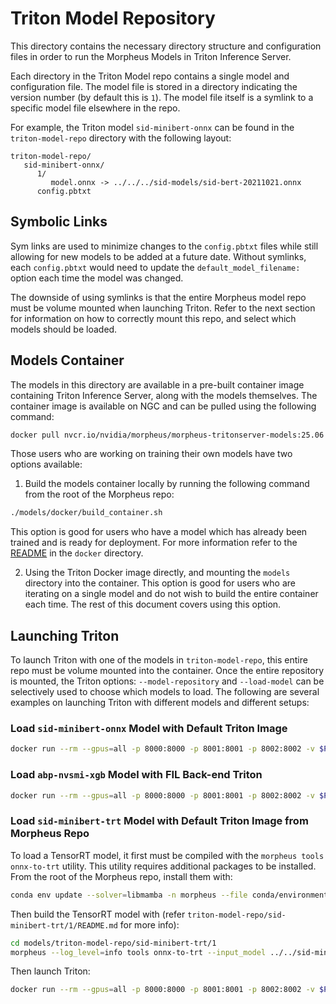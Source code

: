 <!--
SPDX-FileCopyrightText: Copyright (c) 2022-2025, NVIDIA CORPORATION & AFFILIATES. All rights reserved.
SPDX-License-Identifier: Apache-2.0

Licensed under the Apache License, Version 2.0 (the "License");
you may not use this file except in compliance with the License.
You may obtain a copy of the License at

http://www.apache.org/licenses/LICENSE-2.0

Unless required by applicable law or agreed to in writing, software
distributed under the License is distributed on an "AS IS" BASIS,
WITHOUT WARRANTIES OR CONDITIONS OF ANY KIND, either express or implied.
See the License for the specific language governing permissions and
limitations under the License.
-->

# Triton Model Repository

This directory contains the necessary directory structure and configuration files in order to run the Morpheus Models in Triton Inference Server.

Each directory in the Triton Model repo contains a single model and configuration file. The model file is stored in a directory indicating the version number (by default this is `1`). The model file itself is a symlink to a specific model file elsewhere in the repo.

For example, the Triton model `sid-minibert-onnx` can be found in the `triton-model-repo` directory with the following layout:

```
triton-model-repo/
   sid-minibert-onnx/
      1/
         model.onnx -> ../../../sid-models/sid-bert-20211021.onnx
      config.pbtxt
```

## Symbolic Links

Sym links are used to minimize changes to the `config.pbtxt` files while still allowing for new models to be added at a future date. Without symlinks, each `config.pbtxt` would need to update the `default_model_filename:` option each time the model was changed.

The downside of using symlinks is that the entire Morpheus model repo must be volume mounted when launching Triton. Refer to the next section for information on how to correctly mount this repo, and select which models should be loaded.

## Models Container
The models in this directory are available in a pre-built container image containing Triton Inference Server, along with the models themselves. The container image is available on NGC and can be pulled using the following command:
```bash
docker pull nvcr.io/nvidia/morpheus/morpheus-tritonserver-models:25.06
```

Those users who are working on training their own models have two options available:
1) Build the models container locally by running the following command from the root of the Morpheus repo:
```bash
./models/docker/build_container.sh
```

This option is good for users who have a model which has already been trained and is ready for deployment. For more information refer to the [README](./docker/README.md) in the `docker` directory.

2) Using the Triton Docker image directly, and mounting the `models` directory into the container. This option is good for users who are iterating on a single model and do not wish to build the entire container each time. The rest of this document covers using this option.

## Launching Triton

To launch Triton with one of the models in `triton-model-repo`, this entire repo must be volume mounted into the container. Once the entire repository is mounted, the Triton options: `--model-repository` and `--load-model` can be selectively used to choose which models to load. The following are several examples on launching Triton with different models and different setups:

### Load `sid-minibert-onnx` Model with Default Triton Image

```bash
docker run --rm --gpus=all -p 8000:8000 -p 8001:8001 -p 8002:8002 -v $PWD:/models --name tritonserver nvcr.io/nvidia/tritonserver:22.08-py3 tritonserver --model-repository=/models/triton-model-repo --exit-on-error=false --model-control-mode=explicit --load-model sid-minibert-onnx
```

### Load `abp-nvsmi-xgb` Model with FIL Back-end Triton

```bash
docker run --rm --gpus=all -p 8000:8000 -p 8001:8001 -p 8002:8002 -v $PWD:/models --name tritonserver triton_fil tritonserver --model-repository=/models/triton-model-repo --exit-on-error=false --model-control-mode=explicit --load-model abp-nvsmi-xgb
```

### Load `sid-minibert-trt` Model with Default Triton Image from Morpheus Repo

To load a TensorRT model, it first must be compiled with the `morpheus tools onnx-to-trt` utility. This utility requires additional packages to be installed. From the root of the Morpheus repo, install them with:
```bash
conda env update --solver=libmamba -n morpheus --file conda/environments/model-utils_cuda-125_arch-$(arch).yaml
```

Then build the TensorRT model with (refer `triton-model-repo/sid-minibert-trt/1/README.md` for more info):
```bash
cd models/triton-model-repo/sid-minibert-trt/1
morpheus --log_level=info tools onnx-to-trt --input_model ../../sid-minibert-onnx/1/model.onnx --output_model ./model.plan --batches 1 8 --batches 1 16 --batches 1 32 --seq_length 256 --max_workspace_size 16000
```

Then launch Triton:

```bash
docker run --rm --gpus=all -p 8000:8000 -p 8001:8001 -p 8002:8002 -v $PWD/models:/models --name tritonserver nvcr.io/nvidia/tritonserver:22.08-py3 tritonserver --model-repository=/models/triton-model-repo --exit-on-error=false --model-control-mode=explicit --load-model sid-minibert-trt
```
